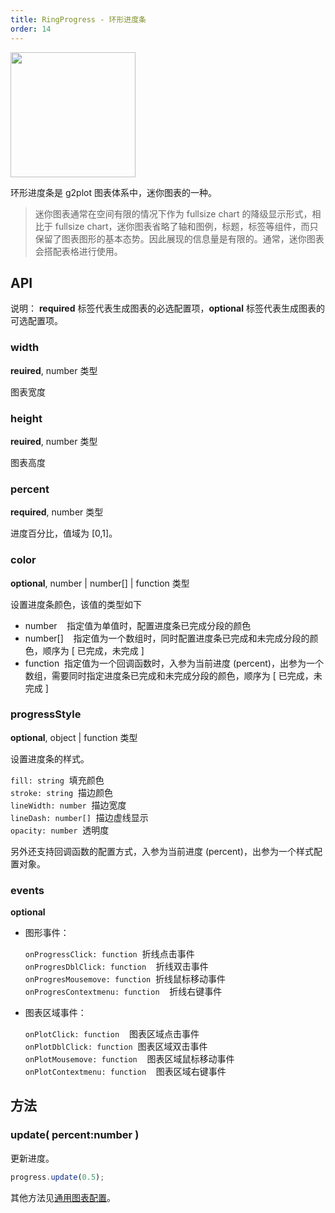 ```yaml
---
title: RingProgress - 环形进度条
order: 14
---
```


<img src="https://gw.alipayobjects.com/mdn/rms_d314dd/afts/img/A*4TyJT7-iB4wAAAAAAAAAAABkARQnAQ" width="200">

环形进度条是 g2plot 图表体系中，迷你图表的一种。

> 迷你图表通常在空间有限的情况下作为 fullsize chart 的降级显示形式，相比于 fullsize chart，迷你图表省略了轴和图例，标题，标签等组件，而只保留了图表图形的基本态势。因此展现的信息量是有限的。通常，迷你图表会搭配表格进行使用。

## API

说明： **required** 标签代表生成图表的必选配置项，**optional** 标签代表生成图表的可选配置项。

### width

**reuired**, number 类型

图表宽度

### height

**reuired**, number 类型

图表高度

### percent

**required**, number 类型

进度百分比，值域为 [0,1]。

### color

**optional**, number | number[] | function 类型

设置进度条颜色，该值的类型如下

- number    指定值为单值时，配置进度条已完成分段的颜色
- number[]    指定值为一个数组时，同时配置进度条已完成和未完成分段的颜色，顺序为 [ 已完成，未完成 ]
- function  指定值为一个回调函数时，入参为当前进度 (percent)，出参为一个数组，需要同时指定进度条已完成和未完成分段的颜色，顺序为 [ 已完成，未完成 ]

### progressStyle

**optional**, object | function 类型

设置进度条的样式。

`fill: string`  填充颜色<br />
`stroke: string`  描边颜色<br />
`lineWidth: number`  描边宽度<br />
`lineDash: number[]`  描边虚线显示<br />
`opacity: number`  透明度

另外还支持回调函数的配置方式，入参为当前进度 (percent)，出参为一个样式配置对象。

### events

**optional**

- 图形事件：

  `onProgressClick: function`  折线点击事件<br />
  `onProgresDblClick: function`    折线双击事件<br />
  `onProgresMousemove: function`  折线鼠标移动事件<br />
  `onProgresContextmenu: function`    折线右键事件<br />

- 图表区域事件：

  `onPlotClick: function`    图表区域点击事件<br />
  `onPlotDblClick: function`  图表区域双击事件<br />
  `onPlotMousemove: function`    图表区域鼠标移动事件<br />
  `onPlotContextmenu: function`    图表区域右键事件

## 方法

### update( percent:number )

更新进度。

```js
progress.update(0.5);
```

其他方法见[通用图表配置](../general-config.zh.md)。
